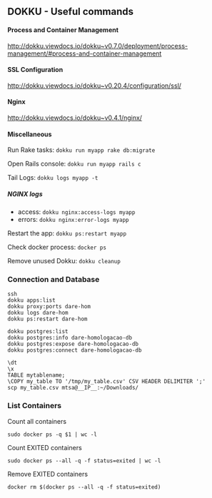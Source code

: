 ## DOKKU - Useful commands ##

#### Process and Container Management ####
http://dokku.viewdocs.io/dokku~v0.7.0/deployment/process-management/#process-and-container-management

#### SSL Configuration ####
http://dokku.viewdocs.io/dokku~v0.20.4/configuration/ssl/

#### Nginx ####
http://dokku.viewdocs.io/dokku~v0.4.1/nginx/

#### Miscellaneous ####
Run Rake tasks: ```dokku run myapp rake db:migrate```

Open Rails console: ```dokku run myapp rails c```

Tail Logs: ```dokku logs myapp -t```

##### NGINX logs #####
- access: ```dokku nginx:access-logs myapp```
- errors: ```dokku nginx:error-logs myapp```


Restart the app: ```dokku ps:restart myapp```

Check docker process: ```docker ps```

Remove unused Dokku: ```dokku cleanup```


### Connection and Database ###
```
ssh 
dokku apps:list
dokku proxy:ports dare-hom
dokku logs dare-hom
dokku ps:restart dare-hom

dokku postgres:list
dokku postgres:info dare-homologacao-db
dokku postgres:expose dare-homologacao-db
dokku postgres:connect dare-homologacao-db

\dt 
\x
TABLE mytablename;
\COPY my_table TO '/tmp/my_table.csv' CSV HEADER DELIMITER ';'
scp my_table.csv mtsa@__IP__:~/Downloads/
```

### List Containers ###
Count all containers

```sudo docker ps -q $1 | wc -l```

Count EXITED containers

```sudo docker ps --all -q -f status=exited | wc -l```

Remove EXITED containers

```docker rm $(docker ps --all -q -f status=exited)```
